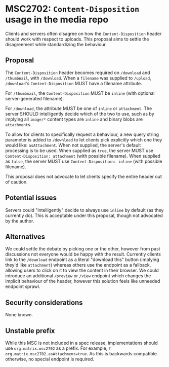 # MSC2702: `Content-Disposition` usage in the media repo

Clients and servers often disagree on how the `Content-Disposition` header should work with respect
to uploads. This proposal aims to settle the disagreement while standardizing the behaviour.

## Proposal

The `Content-Disposition` header becomes required on `/download` and `/thumbnail`, with `/download`. When
a `filename` was supplied to `/upload`, `/download`'s `Content-Disposition` MUST have a filename attribute.

For `/thumbnail`, the `Content-Disposition` MUST be `inline` (with optional server-generated filename).

For `/download`, the attribute MUST be one of `inline` or `attachment`. The server SHOULD intelligently
decide which of the two to use, such as by implying all `image/*` content types are `inline` and binary
blobs are `attachment`s.

To allow for clients to specifically request a behaviour, a new query string parameter is added to
`/download` to let clients pick explicitly which one they would like: `asAttachment`. When not
supplied, the server's default processing is to be used. When supplied as `true`, the server MUST
use `Content-Disposition: attachment` (with possible filename). When supplied as `false`, the server
MUST use `Content-Disposition: inline` (with possible filename).

This proposal does not advocate to let clients specify the entire header out of caution.

## Potential issues

Servers could "intelligently" decide to always use `inline` by default (as they currently do). This
is acceptable under this proposal, though not advocated by the author.

## Alternatives

We could settle the debate by picking one or the other, however from past discussions not everyone
would be happy with the result. Currently clients link to the `/download` endpoint as a literal "download
this" button (implying they'd like `attachment`) whereas others use the endpoint as a fallback, allowing
users to click on it to view the content in their browser. We could introduce an additional `/preview`
or `/view` endpoint which changes the implicit behaviour of the header, however this solution feels like
unneeded endpoint sprawl.

## Security considerations

None known.

## Unstable prefix

While this MSC is not included in a spec release, implementations should use `org.matrix.msc2702` as a
prefix. For example, `?org.matrix.msc2702.asAttachment=true`. As this is backwards compatible otherwise,
no special endpoint is required.
